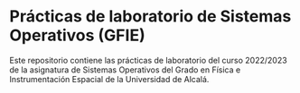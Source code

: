 # Prácticas de laboratorio de Sistemas Operativos (GFIE)

Este repositorio contiene las prácticas de laboratorio del curso 2022/2023 de la asignatura de Sistemas Operativos del Grado en Física e Instrumentación Espacial de la Universidad de Alcalá.
